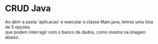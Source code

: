 # CRUD Java 
Ao abrir a pasta 'aplicacao' e executar a classe Main.java, temos uma lista de 5 opções   
que podem interragir com o banco de dados, como mostra na imagem abaixo.  


